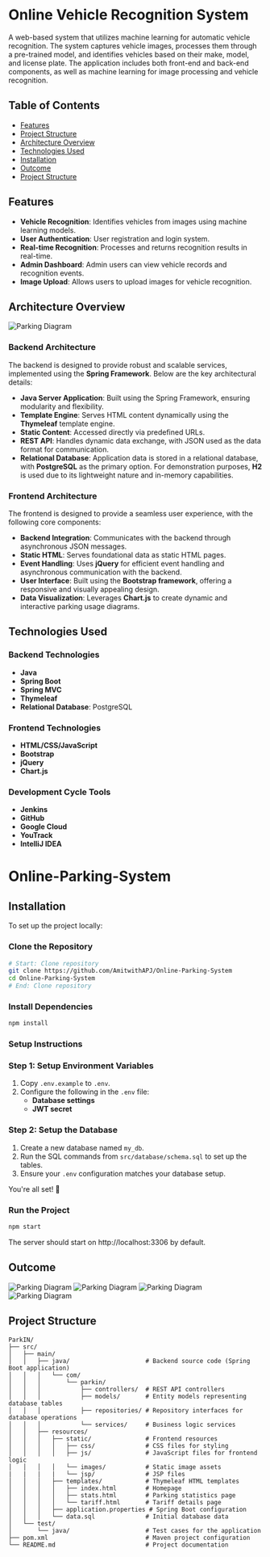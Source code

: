 # Online Vehicle Recognition System

A web-based system that utilizes machine learning for automatic vehicle recognition. The system captures vehicle images, processes them through a pre-trained model, and identifies vehicles based on their make, model, and license plate. The application includes both front-end and back-end components, as well as machine learning for image processing and vehicle recognition.

## Table of Contents
- [Features](#features)
- [Project Structure](#project-structure)
- [Architecture Overview](#architecture-overview)
- [Technologies Used](#technologies-used)
- [Installation](#installation)
- [Outcome](#outcome)
- [Project Structure](#project-structure)

## Features

- **Vehicle Recognition**: Identifies vehicles from images using machine learning models.
- **User Authentication**: User registration and login system.
- **Real-time Recognition**: Processes and returns recognition results in real-time.
- **Admin Dashboard**: Admin users can view vehicle records and recognition events.
- **Image Upload**: Allows users to upload images for vehicle recognition.

## Architecture Overview

![Parking Diagram](https://github.com/AmitwithAPJ/WebD_HS/blob/main/first.png)

### Backend Architecture
The backend is designed to provide robust and scalable services, implemented using the **Spring Framework**. Below are the key architectural details:

- **Java Server Application**: Built using the Spring Framework, ensuring modularity and flexibility.
- **Template Engine**: Serves HTML content dynamically using the **Thymeleaf** template engine.
- **Static Content**: Accessed directly via predefined URLs.
- **REST API**: Handles dynamic data exchange, with JSON used as the data format for communication.
- **Relational Database**: Application data is stored in a relational database, with **PostgreSQL** as the primary option. For demonstration purposes, **H2** is used due to its lightweight nature and in-memory capabilities.

### Frontend Architecture
The frontend is designed to provide a seamless user experience, with the following core components:

- **Backend Integration**: Communicates with the backend through asynchronous JSON messages.
- **Static HTML**: Serves foundational data as static HTML pages.
- **Event Handling**: Uses **jQuery** for efficient event handling and asynchronous communication with the backend.
- **User Interface**: Built using the **Bootstrap framework**, offering a responsive and visually appealing design.
- **Data Visualization**: Leverages **Chart.js** to create dynamic and interactive parking usage diagrams.


## Technologies Used

### Backend Technologies
- **Java**  
- **Spring Boot**  
- **Spring MVC**  
- **Thymeleaf**  
- **Relational Database**: PostgreSQL  

### Frontend Technologies
- **HTML/CSS/JavaScript**  
- **Bootstrap**  
- **jQuery**  
- **Chart.js**  

### Development Cycle Tools
- **Jenkins**  
- **GitHub**  
- **Google Cloud**  
- **YouTrack**  
- **IntelliJ IDEA**


# Online-Parking-System

## Installation

To set up the project locally:

### Clone the Repository
```bash
# Start: Clone repository
git clone https://github.com/AmitwithAPJ/Online-Parking-System
cd Online-Parking-System
# End: Clone repository
```
### Install Dependencies
```bash
npm install
```
### Setup Instructions

### Step 1: Setup Environment Variables
1. Copy `.env.example` to `.env`.
2. Configure the following in the `.env` file:
   - **Database settings**
   - **JWT secret**

### Step 2: Setup the Database
1. Create a new database named `my_db`.
2. Run the SQL commands from `src/database/schema.sql` to set up the tables.
3. Ensure your `.env` configuration matches your database setup.

You're all set! 🚀

### Run the Project
```bash
npm start
```
The server should start on http://localhost:3306 by default.



## Outcome
 ![Parking Diagram](https://github.com/AmitwithAPJ/WebD_HS/blob/main/Home.png)
  ![Parking Diagram](https://github.com/AmitwithAPJ/Online-Parking-System/blob/main/images/login_image.png)
   ![Parking Diagram](https://github.com/AmitwithAPJ/Online-Parking-System/blob/main/images/registration_image.png)
    ![Parking Diagram](https://github.com/AmitwithAPJ/Online-Parking-System/blob/main/images/database_image.png)

## Project Structure

```plaintext
ParkIN/
├── src/
│   ├── main/
│   │   ├── java/                     # Backend source code (Spring Boot application)
│   │   │   └── com/
│   │   │       └── parkin/
│   │   │           ├── controllers/  # REST API controllers
│   │   │           ├── models/       # Entity models representing database tables
│   │   │           ├── repositories/ # Repository interfaces for database operations
│   │   │           └── services/     # Business logic services
│   │   ├── resources/
│   │   │   ├── static/               # Frontend resources
│   │   │   │   ├── css/              # CSS files for styling
│   │   │   │   ├── js/               # JavaScript files for frontend logic
│   │   │   │   └── images/           # Static image assets
|   |   |   |   └── jsp/              # JSP files
│   │   │   ├── templates/            # Thymeleaf HTML templates
│   │   │   │   ├── index.html        # Homepage
│   │   │   │   ├── stats.html        # Parking statistics page
│   │   │   │   └── tariff.html       # Tariff details page
│   │   │   ├── application.properties # Spring Boot configuration
│   │   │   └── data.sql              # Initial database data
│   └── test/
│       └── java/                     # Test cases for the application
├── pom.xml                           # Maven project configuration
└── README.md                         # Project documentation

